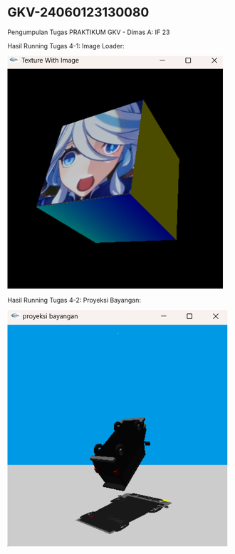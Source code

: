 # GKV-24060123130080
Pengumpulan Tugas PRAKTIKUM GKV - Dimas A: IF 23

Hasil Running Tugas 4-1: Image Loader:

![image alt](https://github.com/Hunterized/GKV-24060123130080/blob/09b75ca2cb4735cd44f05d36f02130fe1f6084d0/Tugas4-1/Hasil%20Running%20imageloader.png)

Hasil Running Tugas 4-2: Proyeksi Bayangan:

![image alt](https://github.com/Hunterized/GKV-24060123130080/blob/09b75ca2cb4735cd44f05d36f02130fe1f6084d0/Tugas4-2/Hasil%20Running%20Projeksi%20Bayangan.png)


